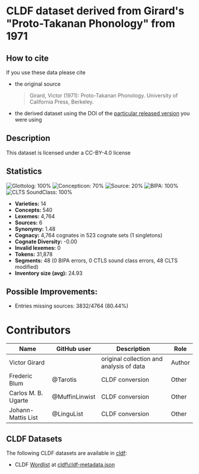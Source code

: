 # CLDF dataset derived from Girard's "Proto-Takanan Phonology" from 1971

## How to cite

If you use these data please cite
- the original source
  > Girard, Victor (1971): Proto-Takanan Phonology. University of California Press, Berkeley.
- the derived dataset using the DOI of the [particular released version](../../releases/) you were using

## Description


This dataset is licensed under a CC-BY-4.0 license

## Statistics


![Glottolog: 100%](https://img.shields.io/badge/Glottolog-100%25-brightgreen.svg "Glottolog: 100%")
![Concepticon: 70%](https://img.shields.io/badge/Concepticon-70%25-orange.svg "Concepticon: 70%")
![Source: 20%](https://img.shields.io/badge/Source-20%25-red.svg "Source: 20%")
![BIPA: 100%](https://img.shields.io/badge/BIPA-100%25-brightgreen.svg "BIPA: 100%")
![CLTS SoundClass: 100%](https://img.shields.io/badge/CLTS%20SoundClass-100%25-brightgreen.svg "CLTS SoundClass: 100%")

- **Varieties:** 14
- **Concepts:** 540
- **Lexemes:** 4,764
- **Sources:** 6
- **Synonymy:** 1.48
- **Cognacy:** 4,764 cognates in 523 cognate sets (1 singletons)
- **Cognate Diversity:** -0.00
- **Invalid lexemes:** 0
- **Tokens:** 31,878
- **Segments:** 48 (0 BIPA errors, 0 CTLS sound class errors, 48 CLTS modified)
- **Inventory size (avg):** 24.93

## Possible Improvements:



- Entries missing sources: 3832/4764 (80.44%)

# Contributors

Name | GitHub user | Description | Role |
--- | --- | --- | --- |
Victor Girard | | original collection and analysis of data | Author
Frederic Blum | @Tarotis | CLDF conversion | Other
Carlos M. B. Ugarte | @MuffinLinwist | CLDF conversion | Other
Johann-Mattis List | @LinguList| CLDF conversion | Other




## CLDF Datasets

The following CLDF datasets are available in [cldf](cldf):

- CLDF [Wordlist](https://github.com/cldf/cldf/tree/master/modules/Wordlist) at [cldf\cldf-metadata.json](cldf\cldf-metadata.json)